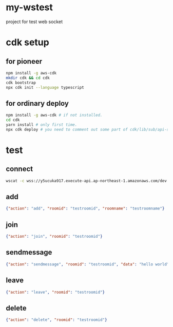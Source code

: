 # my-wstest
project for test web socket

# cdk setup

## for pioneer

```bash
npm install -g aws-cdk
mkdir cdk && cd cdk
cdk bootstrap
npx cdk init --language typescript
```

## for ordinary deploy

```bash
npm install -g aws-cdk # if not installed.
cd cdk
yarn install # only first time.
npx cdk deploy # you need to comment out some part of cdk/lib/sub/api-stack.ts and then, deploy again with uncomment the part.
```

# test

## connect

```bash
wscat -c wss://y5ucuka917.execute-api.ap-northeast-1.amazonaws.com/dev
```

## add

```json
{"action": "add", "roomid": "testroomid", "roomname": "testroomname"}
```

## join

```json
{"action": "join", "roomid": "testroomid"}
```

## sendmessage

```json
{"action": "sendmessage", "roomid": "testroomid", "data": "hello world"}
```

## leave

```json
{"action": "leave", "roomid": "testroomid"}
```

## delete

```json
{"action": "delete", "roomid": "testroomid"}
```
